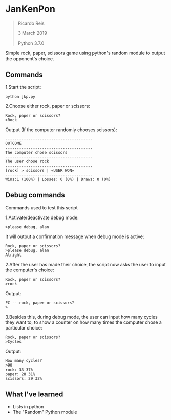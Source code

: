# JanKenPon

> Ricardo Reis
> 
> 3 March 2019
>  
> Python 3.7.0

Simple rock, paper, scissors game using python's random module to output the opponent's choice. 

Commands
----------

1.Start the script:

    python jkp.py

2.Choose either rock, paper or scissors:

    Rock, paper or scissors?
	>Rock
Output (If the computer randomly chooses scissors):

	--------------------------------------
	OUTCOME
	--------------------------------------
	The computer chose scissors
	--------------------------------------
	The user chose rock
	--------------------------------------
	[rock] > scissors | «USER WON»
	--------------------------------------
	Wins:1 (100%) | Losses: 0 (0%) | Draws: 0 (0%)
	
Debug commands
----------
Commands used to test this script

1.Activate/deactivate debug mode:

	>please debug, alan
It will output a confirmation message when debug mode is active:
	
	Rock, paper or scissors?
	>please debug, alan
	Alright

2.After the user has made their choice, the script now asks the user to input the computer's choice:

	Rock, paper or scissors?
	>rock
Output:

	PC -- rock, paper or scissors?
	>
3.Besides this, during debug mode, the user can input how many cycles they want to, to show a counter on how many times the computer chose a particular choice:

	Rock, paper or scissors?
	>Cycles
Output:

	How many cycles?
	>90
	rock: 33 37%
	paper: 28 31%
	scissors: 29 32%

What I've learned
----------

- Lists in python
- The "Random" Python module